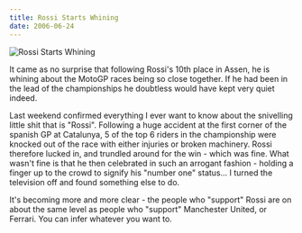 ```yaml
---
title: Rossi Starts Whining
date: 2006-06-24
---
```


![Rossi Starts Whining](https://source.unsplash.com/di8ognBauG0/1600x900)

It came as no surprise that following Rossi's 10th place in Assen, he is whining about the MotoGP races being so close together. If he had been in the lead of the championships he doubtless would have kept very quiet indeed.

Last weekend confirmed everything I ever want to know about the snivelling little shit that is "Rossi". Following a huge accident at the first corner of the spanish GP at Catalunya, 5 of the top 6 riders in the championship were knocked out of the race with either injuries or broken machinery. Rossi therefore lucked in, and trundled around for the win - which was fine. What wasn't fine is that he then celebrated in such an arrogant fashion - holding a finger up to the crowd to signify his "number one" status... I turned the television off and found something else to do.

It's becoming more and more clear - the people who "support" Rossi are on about the same level as people who "support" Manchester United, or Ferrari. You can infer whatever you want to.
